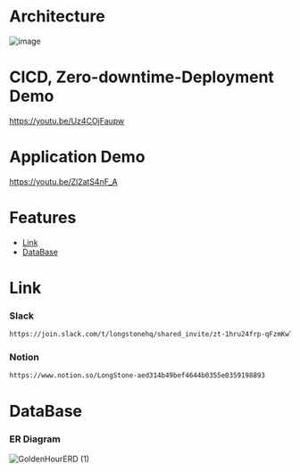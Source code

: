 # Architecture
![image](https://github.com/abcdaramgi/Longstone/assets/69470424/1a6d7a34-8398-4152-9f9c-a77e12803535)

# CICD, Zero-downtime-Deployment Demo 
https://youtu.be/Uz4COjFaupw

# Application Demo
https://youtu.be/Zl2atS4nF_A


# Features

-   [Link](#link)
-   [DataBase](#database)

# Link

### Slack

```md
https://join.slack.com/t/longstonehq/shared_invite/zt-1hru24frp-qFzmKwTflfKXBQK0O3BKdw
```

### Notion

```md
https://www.notion.so/LongStone-aed314b49bef4644b0355e0359198893
```

# DataBase

### ER Diagram

![GoldenHourERD (1)](https://user-images.githubusercontent.com/86977236/201834071-ad7bf15f-7790-4ef3-91ce-5474442c35c2.png)
